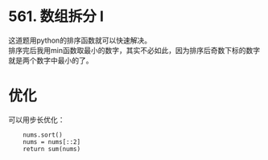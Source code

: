 # 561. 数组拆分 I                 
    
这道题用python的排序函数就可以快速解决。  
排序完后我用min函数取最小的数字，其实不必如此，因为排序后奇数下标的数字就是两个数字中最小的了。  
  
# 优化  
可以用步长优化：  
```
    nums.sort()
    nums = nums[::2]
    return sum(nums)
```
